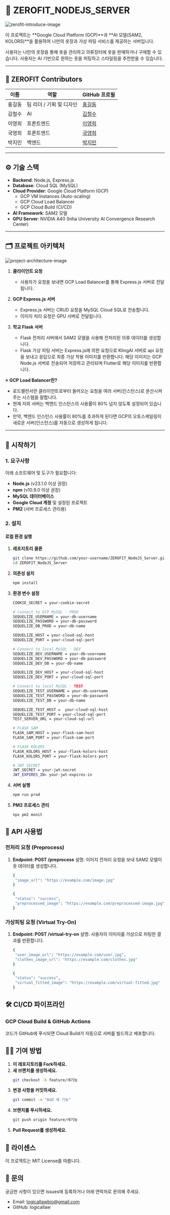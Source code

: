 # 👚 ZEROFIT_NODEJS_SERVER
![zerofit-introduce-image](public/app_image.png)  

이 프로젝트는 **Google Cloud Platform (GCP)**과 **AI 모델(SAM2, KOLORS)**을 활용하여 나만의 옷장과 가상 피팅 서비스를 제공하는 서버입니다.  

사용자는 나만의 옷장을 통해 옷을 관리하고 의류장터에 옷을 판매하거나 구매할 수 있습니다.
사용자는 AI 기반으로 원하는 옷을 피팅하고 스타일링을 추천받을 수 있습니다.

---

## 👥 ZEROFIT Contributors

| 이름          | 역할                | GitHub 프로필                      |
|---------------|---------------------|-----------------------------------|
| 홍길동        | 팀 리더 / 기획 및 디자인 | [홍길동](https://github.com/username1) |
| 김철수        | AI       | [김철수](https://github.com/username2) |
| 이영희        | 프론트엔드    | [이영희](https://github.com/username3) |
| 국영희        | 프론트엔드    | [국영희](https://github.com/username3) |
| 박지민        | 백엔드     | [박지민](https://github.com/logicallaw) |

---

## ⚙️ 기술 스택

- **Backend**: Node.js, Express.js  
- **Database**: Cloud SQL (MySQL)  
- **Cloud Provider**: Google Cloud Platform (GCP)  
  - GCP VM Instances (Auto-scaling)  
  - GCP Cloud Load Balancer  
  - GCP Cloud Build (CI/CD)  
- **AI Framework**: SAM2 모델  
- **GPU Server**: NVIDIA A40 (Inha University AI Convergence Research Center)  

---

## 🗂️ 프로젝트 아키텍처

![project-architecture-image](public/architecture.png)  

1. **클라이언트 요청**  
   - 사용자가 요청을 보내면 GCP Load Balancer를 통해 Express.js 서버로 전달됩니다.

2. **GCP Express.js 서버**  
   - Express.js 서버는 CRUD 요청을 MySQL Cloud SQL로 전송합니다.  
   - 이미지 처리 요청은 GPU 서버로 전달됩니다.

3. **학교 Flask 서버**  
   - Flask 전처리 서버에서 SAM2 모델을 사용해 전처리된 의류 데이터를 생성합니다.  
   - Flask 가상 피팅 서버는 Express.js에 의한 요청으로 KlingAI 서버로 api 요청을 보내고 응답으로 최종 가상 착용 이미지를 반환합니다. 해당 이미지는 GCP Node.js 서버로 전송되어 저장하고 관리되며 Flutter로 해당 이미지를 반환합니다.

※ **GCP Load Balancer란?**  
   - 로드밸런서란 클라이언트로부터 들어오는 요청을 여러 서버(인스턴스)로 분산시켜주는 시스템을 말합니다.
   - 현재 저희 서버는 백엔드 인스턴스의 사용률이 80% 넘지 않도록 설정되어 있습니다.
   - 만약, 백엔드 인스턴스 사용률이 80%를 초과하게 된다면 GCP의 오토스케일링이 새로운 서버(인스턴스)를 자동으로 생성하게 됩니다.

---

## 🚀 시작하기

### 1. 요구사항

아래 소프트웨어 및 도구가 필요합니다:

- **Node.js** (v23.1.0 이상 권장)
- **npm** (v10.9.0 이상 권장)
- **MySQL 데이터베이스**  
- **Google Cloud 계정** 및 설정된 프로젝트  
- **PM2** (서버 프로세스 관리용)

### 2. 설치

#### **로컬 환경 실행**

1. **레포지토리 클론**
   ```bash
   git clone https://github.com/your-username/ZEROFIT_NodeJS_Server.git
   cd ZEROFIT_NodeJS_Server
2. **의존성 설치**
   ```bash
   npm install
3. **환경 변수 설정**
   ```bash
   COOKIE_SECRET = your-cookie-secret

   # Connect to GCP MySQL - PROD
   SEQUELIZE_USERNAME = your-db-username
   SEQUELIZE_PASSWORD = your-db-password
   SEQUELIZE_DB_PROD = your-db-name

   SEQUELIZE_HOST = your-cloud-sql-host
   SEQUELIZE_PORT = your-cloud-sql-port

   # Connect to local MySQL - DEV
   SEQUELIZE_DEV_USERNAME = your-db-username
   SEQUELIZE_DEV_PASSWORD = your-db-password
   SEQUELIZE_DEV_DB = your-db-name

   SEQUELIZE_DEV_HOST = your-cloud-sql-host
   SEQUELIZE_DEV_PORT = your-cloud-sql-port

   # Connect to local MySQL - TEST 
   SEQUELIZE_TEST_USERNAME = your-db-username
   SEQUELIZE_TEST_PASSWORD = your-db-password
   SEQUELIZE_TEST_DB = your-db-name

   SEQUELIZE_TEST_HOST =  your-cloud-sql-host
   SEQUELIZE_TEST_PORT = your-cloud-sql-port
   TEST_SERVER_URL = your-cloud-sql-url

   # FLASK SAM
   FLASK_SAM_HOST = your-flask-sam-host
   FLASK_SAM_PORT = your-flask-sam-port

   # FLASK KOLORS
   FLASK_KOLORS_HOST = your-flask-kolors-host
   FLASK_KOLORS_PORT = your-flask-kolors-port

   # JWT SECRET
   JWT_SECRET = your-jwt-secret
   JWT_EXPIRES_IN= your-jwt-expires-in
   ```
4. **서버 실행**
   ```bash
   npm run prod
   ```
5. **PM2 프로세스 관리**
   ```bash
   npx pm2 monit
   ```
## 📡 API 사용법

### **전처리 요청 (Preprocess)**

1. **Endpoint: POST /preprocess**
   설명: 이미지 전처리 요청을 보내 SAM2 모델이 옷 데이터를 생성합니다.
   ```bash
   {
    "image_url": "https://example.com/image.jpg"
   }
   ```
   ```bash
   {
    "status": "success",
    "preprocessed_image": "https://example.com/preprocessed-image.jpg"
   }
   ```
   
### **가상피팅 요청 (Virtual Try-On)**

1. **Endpoint: POST /virtual-try-on**
   설명: 사용자의 이미지를 가상으로 피팅한 결과를 반환합니다.
   ```bash
   {
    "user_image_url": "https://example.com/user.jpg",
    "clothes_image_url": "https://example.com/clothes.jpg"
   }
   ```
   ```bash
   {
    "status": "success",
    "virtual_fitted_image": "https://example.com/virtual-fitted.jpg"
   }
   ```

## 🛠️ CI/CD 파이프라인

### **GCP Cloud Build & GitHub Actions**
코드가 GitHub에 푸시되면 Cloud Build가 자동으로 서버를 빌드하고 배포합니다.

## 🧑‍💻 기여 방법

1. **이 레포지토리를 Fork하세요.**
2. **새 브랜치를 생성하세요.**
   ```bash
   git checkout -b feature/새기능
   ```
3. **변경 사항을 커밋하세요.**
   ```bash
   git commit -m "Add 새 기능"
   ```
4. **브랜치를 푸시하세요.**
   ```bash
   git push origin feature/새기능
   ```
5. **Pull Request를 생성하세요.**

## 📄 라이센스
이 프로젝트는 MIT License를 따릅니다.

## 📝 문의
궁금한 사항이 있으면 Issues에 등록하거나 아래 연락처로 문의해 주세요.
 - Email: logicallawbio@gmail.com
 - GitHub: logicallaw
   
